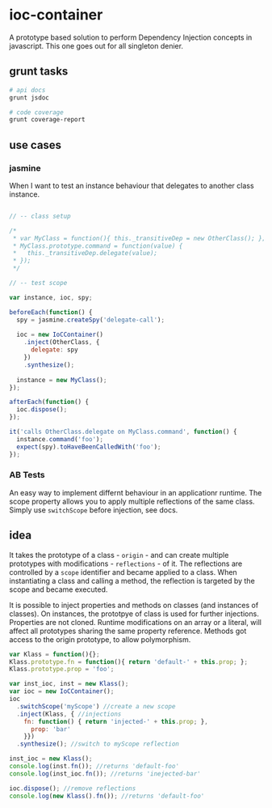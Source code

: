 ioc-container
=============

A prototype based solution to perform Dependency Injection concepts in javascript.
This one goes out for all singleton denier.

## grunt tasks

~~~bash
# api docs
grunt jsdoc
~~~

~~~bash
# code coverage
grunt coverage-report
~~~

## use cases

### jasmine

When I want to test an instance behaviour that delegates to another class instance.

~~~js

// -- class setup

/*
 * var MyClass = function(){ this._transitiveDep = new OtherClass(); };
 * MyClass.prototype.command = function(value) {
 *   this._transitiveDep.delegate(value);
 * });
 */

// -- test scope

var instance, ioc, spy;

beforeEach(function() {
  spy = jasmine.createSpy('delegate-call');
  
  ioc = new IoCContainer()
    .inject(OtherClass, {
      delegate: spy
    })
    .synthesize();
    
  instance = new MyClass();
});

afterEach(function() {
  ioc.dispose();
});

it('calls OtherClass.delegate on MyClass.command', function() {
  instance.command('foo');
  expect(spy).toHaveBeenCalledWith('foo');
});

~~~

### AB Tests

An easy way to implement differnt behaviour in an applicationr runtime.
The scope property allows you to apply multiple reflections of the same class.
Simply use `switchScope` before injection, see docs.

## idea

It takes the prototype of a class - `origin` - and can create multiple prototypes with
modifications - `reflections` - of it. The reflections are controlled by a `scope`
identifier and became applied to a class. When instantiating a class and calling a
method, the reflection is targeted by the scope and became executed.

It is possible to inject properties and methods on classes (and instances of classes).
On instances, the prototpye of class is used for further injections. Properties are
not cloned. Runtime modifications on an array or a literal, will affect all prototypes
sharing the same property reference. Methods got access to the origin prototype,
to allow polymorphism.

~~~js
var Klass = function(){};
Klass.prototype.fn = function(){ return 'default-' + this.prop; };
Klass.prototype.prop = 'foo';

var inst_ioc, inst = new Klass();
var ioc = new IoCContainer();
ioc
  .switchScope('myScope') //create a new scope
  .inject(Klass, { //injections
    fn: function() { return 'injected-' + this.prop; },
      prop: 'bar'
    }})
  .synthesize(); //switch to myScope reflection

inst_ioc = new Klass();
console.log(inst.fn()); //returns 'default-foo'
console.log(inst_ioc.fn()); //returns 'inejected-bar'

ioc.dispose(); //remove reflections
console.log(new Klass().fn()); //returns 'default-foo'
~~~
